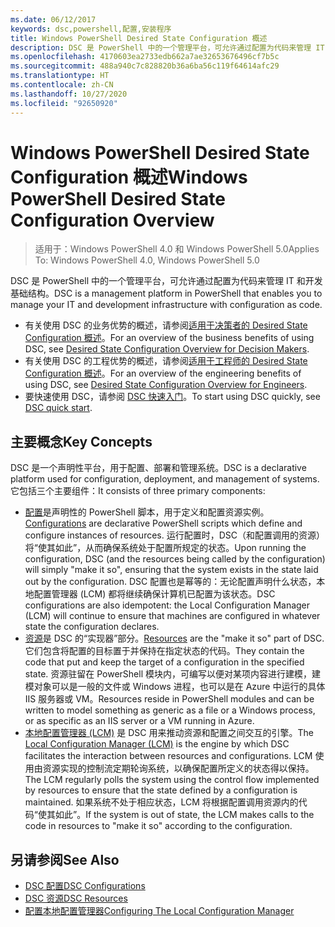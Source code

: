 ```yaml
---
ms.date: 06/12/2017
keywords: dsc,powershell,配置,安装程序
title: Windows PowerShell Desired State Configuration 概述
description: DSC 是 PowerShell 中的一个管理平台，可允许通过配置为代码来管理 IT 和开发基础结构。
ms.openlocfilehash: 4170603ea2733edb662a7ae32653676496cf7b5c
ms.sourcegitcommit: 488a940c7c828820b36a6ba56c119f64614afc29
ms.translationtype: HT
ms.contentlocale: zh-CN
ms.lasthandoff: 10/27/2020
ms.locfileid: "92650920"
---
```

# <a name="windows-powershell-desired-state-configuration-overview"></a><span data-ttu-id="50db1-104">Windows PowerShell Desired State Configuration 概述</span><span class="sxs-lookup"><span data-stu-id="50db1-104">Windows PowerShell Desired State Configuration Overview</span></span>

> <span data-ttu-id="50db1-105">适用于：Windows PowerShell 4.0 和 Windows PowerShell 5.0</span><span class="sxs-lookup"><span data-stu-id="50db1-105">Applies To: Windows PowerShell 4.0, Windows PowerShell 5.0</span></span>

<span data-ttu-id="50db1-106">DSC 是 PowerShell 中的一个管理平台，可允许通过配置为代码来管理 IT 和开发基础结构。</span><span class="sxs-lookup"><span data-stu-id="50db1-106">DSC is a management platform in PowerShell that enables you to manage your IT and development infrastructure with configuration as code.</span></span>

- <span data-ttu-id="50db1-107">有关使用 DSC 的业务优势的概述，请参阅[适用于决策者的 Desired State Configuration 概述](decisionMaker.md)。</span><span class="sxs-lookup"><span data-stu-id="50db1-107">For an overview of the business benefits of using DSC, see [Desired State Configuration Overview for Decision Makers](decisionMaker.md).</span></span>
- <span data-ttu-id="50db1-108">有关使用 DSC 的工程优势的概述，请参阅[适用于工程师的 Desired State Configuration 概述](DscForEngineers.md)。</span><span class="sxs-lookup"><span data-stu-id="50db1-108">For an overview of the engineering benefits of using DSC, see [Desired State Configuration Overview for Engineers](DscForEngineers.md).</span></span>
- <span data-ttu-id="50db1-109">要快速使用 DSC，请参阅 [DSC 快速入门](../quickstarts/website-quickstart.md)。</span><span class="sxs-lookup"><span data-stu-id="50db1-109">To start using DSC quickly, see [DSC quick start](../quickstarts/website-quickstart.md).</span></span>

## <a name="key-concepts"></a><span data-ttu-id="50db1-110">主要概念</span><span class="sxs-lookup"><span data-stu-id="50db1-110">Key Concepts</span></span>

<span data-ttu-id="50db1-111">DSC 是一个声明性平台，用于配置、部署和管理系统。</span><span class="sxs-lookup"><span data-stu-id="50db1-111">DSC is a declarative platform used for configuration, deployment, and management of systems.</span></span> <span data-ttu-id="50db1-112">它包括三个主要组件：</span><span class="sxs-lookup"><span data-stu-id="50db1-112">It consists of three primary components:</span></span>

- <span data-ttu-id="50db1-113">[配置](../configurations/configurations.md)是声明性的 PowerShell 脚本，用于定义和配置资源实例。 </span><span class="sxs-lookup"><span data-stu-id="50db1-113">[Configurations](../configurations/configurations.md) are declarative PowerShell scripts which define and configure instances of resources.</span></span> <span data-ttu-id="50db1-114">运行配置时，DSC（和配置调用的资源）将“使其如此”，从而确保系统处于配置所规定的状态。</span><span class="sxs-lookup"><span data-stu-id="50db1-114">Upon running the configuration, DSC (and the resources being called by the configuration) will simply "make it so", ensuring that the system exists in the state laid out by the configuration.</span></span> <span data-ttu-id="50db1-115">DSC 配置也是幂等的：无论配置声明什么状态，本地配置管理器 (LCM) 都将继续确保计算机已配置为该状态。</span><span class="sxs-lookup"><span data-stu-id="50db1-115">DSC configurations are also idempotent: the Local Configuration Manager (LCM) will continue to ensure that machines are configured in whatever state the configuration declares.</span></span>
- <span data-ttu-id="50db1-116">[资源](../resources/resources.md)是 DSC 的“实现器”部分。</span><span class="sxs-lookup"><span data-stu-id="50db1-116">[Resources](../resources/resources.md) are the "make it so" part of DSC.</span></span> <span data-ttu-id="50db1-117">它们包含将配置的目标置于并保持在指定状态的代码。</span><span class="sxs-lookup"><span data-stu-id="50db1-117">They contain the code that put and keep the target of a configuration in the specified state.</span></span> <span data-ttu-id="50db1-118">资源驻留在 PowerShell 模块内，可编写以便对某项内容进行建模，建模对象可以是一般的文件或 Windows 进程，也可以是在 Azure 中运行的具体 IIS 服务器或 VM。</span><span class="sxs-lookup"><span data-stu-id="50db1-118">Resources reside in PowerShell modules and can be written to model something as generic as a file or a Windows process, or as specific as an IIS server or a VM running in Azure.</span></span>
- <span data-ttu-id="50db1-119">[本地配置管理器 (LCM)](../managing-nodes/metaConfig.md) 是 DSC 用来推动资源和配置之间交互的引擎。</span><span class="sxs-lookup"><span data-stu-id="50db1-119">The [Local Configuration Manager (LCM)](../managing-nodes/metaConfig.md) is the engine by which DSC facilitates the interaction between resources and configurations.</span></span> <span data-ttu-id="50db1-120">LCM 使用由资源实现的控制流定期轮询系统，以确保配置所定义的状态得以保持。</span><span class="sxs-lookup"><span data-stu-id="50db1-120">The LCM regularly polls the system using the control flow implemented by resources to ensure that the state defined by a configuration is maintained.</span></span> <span data-ttu-id="50db1-121">如果系统不处于相应状态，LCM 将根据配置调用资源内的代码“使其如此”。</span><span class="sxs-lookup"><span data-stu-id="50db1-121">If the system is out of state, the LCM makes calls to the code in resources to "make it so" according to the configuration.</span></span>

## <a name="see-also"></a><span data-ttu-id="50db1-122">另请参阅</span><span class="sxs-lookup"><span data-stu-id="50db1-122">See Also</span></span>

- [<span data-ttu-id="50db1-123">DSC 配置</span><span class="sxs-lookup"><span data-stu-id="50db1-123">DSC Configurations</span></span>](../configurations/configurations.md)
- [<span data-ttu-id="50db1-124">DSC 资源</span><span class="sxs-lookup"><span data-stu-id="50db1-124">DSC Resources</span></span>](../resources/resources.md)
- [<span data-ttu-id="50db1-125">配置本地配置管理器</span><span class="sxs-lookup"><span data-stu-id="50db1-125">Configuring The Local Configuration Manager</span></span>](../managing-nodes/metaConfig.md)
